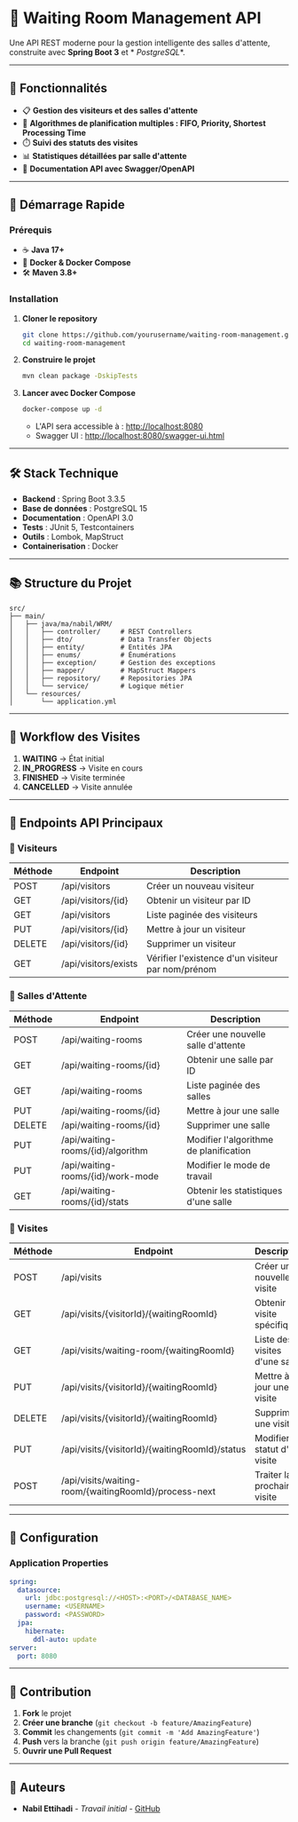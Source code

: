 # 🏥 Waiting Room Management API

Une API REST moderne pour la gestion intelligente des salles d'attente, construite avec **Spring Boot 3** et *
*PostgreSQL**.

---

## 🌟 Fonctionnalités

- 📋 **Gestion des visiteurs et des salles d'attente**
- 🧮 **Algorithmes de planification multiples : FIFO, Priority, Shortest Processing Time**
- ⏱️ **Suivi des statuts des visites**
- 📊 **Statistiques détaillées par salle d'attente**
- 📖 **Documentation API avec Swagger/OpenAPI**

---

## 🚀 Démarrage Rapide

### Prérequis

- ☕ **Java 17+**
- 🐳 **Docker & Docker Compose**
- 🛠️ **Maven 3.8+**

### Installation

1. **Cloner le repository**

   ```bash
   git clone https://github.com/yourusername/waiting-room-management.git
   cd waiting-room-management
   ```

2. **Construire le projet**

   ```bash
   mvn clean package -DskipTests
   ```

3. **Lancer avec Docker Compose**

   ```bash
   docker-compose up -d
   ```

    - L'API sera accessible à : [http://localhost:8080](http://localhost:8080)
    - Swagger UI : [http://localhost:8080/swagger-ui.html](http://localhost:8080/swagger-ui.html)

---

## 🛠️ Stack Technique

- **Backend** : Spring Boot 3.3.5
- **Base de données** : PostgreSQL 15
- **Documentation** : OpenAPI 3.0
- **Tests** : JUnit 5, Testcontainers
- **Outils** : Lombok, MapStruct
- **Containerisation** : Docker

---

## 📚 Structure du Projet

```plaintext
src/
├── main/
│   ├── java/ma/nabil/WRM/
│   │   ├── controller/     # REST Controllers
│   │   ├── dto/            # Data Transfer Objects
│   │   ├── entity/         # Entités JPA
│   │   ├── enums/          # Énumérations
│   │   ├── exception/      # Gestion des exceptions
│   │   ├── mapper/         # MapStruct Mappers
│   │   ├── repository/     # Repositories JPA
│   │   └── service/        # Logique métier
│   └── resources/
│       └── application.yml
```

---

## 🔄 Workflow des Visites

1. **WAITING** → État initial
2. **IN_PROGRESS** → Visite en cours
3. **FINISHED** → Visite terminée
4. **CANCELLED** → Visite annulée

---

## 🎯 Endpoints API Principaux

### 📌 Visiteurs

| Méthode | Endpoint             | Description                                       |
|---------|----------------------|---------------------------------------------------|
| POST    | /api/visitors        | Créer un nouveau visiteur                         |
| GET     | /api/visitors/{id}   | Obtenir un visiteur par ID                        |
| GET     | /api/visitors        | Liste paginée des visiteurs                       |
| PUT     | /api/visitors/{id}   | Mettre à jour un visiteur                         |
| DELETE  | /api/visitors/{id}   | Supprimer un visiteur                             |
| GET     | /api/visitors/exists | Vérifier l'existence d'un visiteur par nom/prénom |

### 📌 Salles d'Attente

| Méthode | Endpoint                          | Description                            |
|---------|-----------------------------------|----------------------------------------|
| POST    | /api/waiting-rooms                | Créer une nouvelle salle d'attente     |
| GET     | /api/waiting-rooms/{id}           | Obtenir une salle par ID               |
| GET     | /api/waiting-rooms                | Liste paginée des salles               |
| PUT     | /api/waiting-rooms/{id}           | Mettre à jour une salle                |
| DELETE  | /api/waiting-rooms/{id}           | Supprimer une salle                    |
| PUT     | /api/waiting-rooms/{id}/algorithm | Modifier l'algorithme de planification |
| PUT     | /api/waiting-rooms/{id}/work-mode | Modifier le mode de travail            |
| GET     | /api/waiting-rooms/{id}/stats     | Obtenir les statistiques d'une salle   |

### 📌 Visites

| Méthode | Endpoint                                              | Description                     |
|---------|-------------------------------------------------------|---------------------------------|
| POST    | /api/visits                                           | Créer une nouvelle visite       |
| GET     | /api/visits/{visitorId}/{waitingRoomId}               | Obtenir une visite spécifique   |
| GET     | /api/visits/waiting-room/{waitingRoomId}              | Liste des visites d'une salle   |
| PUT     | /api/visits/{visitorId}/{waitingRoomId}               | Mettre à jour une visite        |
| DELETE  | /api/visits/{visitorId}/{waitingRoomId}               | Supprimer une visite            |
| PUT     | /api/visits/{visitorId}/{waitingRoomId}/status        | Modifier le statut d'une visite |
| POST    | /api/visits/waiting-room/{waitingRoomId}/process-next | Traiter la prochaine visite     |

---

## 🔧 Configuration

### Application Properties

```yaml
spring:
  datasource:
    url: jdbc:postgresql://<HOST>:<PORT>/<DATABASE_NAME>
    username: <USERNAME>
    password: <PASSWORD>
  jpa:
    hibernate:
      ddl-auto: update
server:
  port: 8080
```

---

## 🤝 Contribution

1. **Fork** le projet
2. **Créer une branche** (`git checkout -b feature/AmazingFeature`)
3. **Commit** les changements (`git commit -m 'Add AmazingFeature'`)
4. **Push** vers la branche (`git push origin feature/AmazingFeature`)
5. **Ouvrir une Pull Request**

---

## 👥 Auteurs

- **Nabil Ettihadi** - *Travail initial* - [GitHub](https://github.com/nabilettihadi)